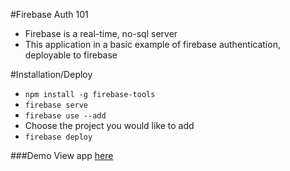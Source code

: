 #Firebase Auth 101

* Firebase is a real-time, no-sql server
* This application in a basic example of firebase authentication, deployable to firebase

#Installation/Deploy

* `npm install -g firebase-tools`
* `firebase serve`
* `firebase use --add`
* Choose the project you would like to add
* `firebase deploy`

###Demo
View app [here](https://devfest2017-b55a2.firebaseapp.com/)
